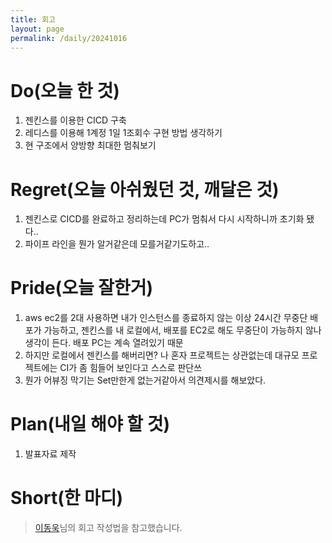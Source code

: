 ```yaml
---
title: 회고
layout: page
permalink: /daily/20241016
---
```


# Do(오늘 한 것)
1. 젠킨스를 이용한 CICD 구축
2. 레디스를 이용해 1계정 1일 1조회수 구현 방법 생각하기
3. 현 구조에서 양방향 최대한 멈춰보기

# Regret(오늘 아쉬웠던 것, 깨달은 것)
1. 젠킨스로 CICD를 완료하고 정리하는데 PC가 멈춰서 다시 시작하니까 초기화 됐다..
2. 파이프 라인을 뭔가 알거같은데 모를거같기도하고..

# Pride(오늘 잘한거)
1. aws ec2를 2대 사용하면 내가 인스턴스를 종료하지 않는 이상 24시간 무중단 배포가 가능하고, 젠킨스를 내 로컬에서, 배포를 EC2로 해도 무중단이 가능하지 않나 생각이 든다. 배포 PC는 계속 열려있기 때문
2. 하지만 로컬에서 젠킨스를 해버리면? 나 혼자 프로젝트는 상관없는데 대규모 프로젝트에는 CI가 좀 힘들어 보인다고 스스로 판단쓰
2. 뭔가 어뷰징 막기는 Set만한게 없는거같아서 의견제시를 해보았다.

# Plan(내일 해야 할 것)
1. 발표자료 제작

# Short(한 마디)


> [이동욱](https://dongwooklee96.github.io/)님의 회고 작성법을 참고했습니다.